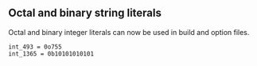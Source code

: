 ## Octal and binary string literals

Octal and binary integer literals can now be used in build and option files.

```meson
int_493 = 0o755
int_1365 = 0b10101010101
```

